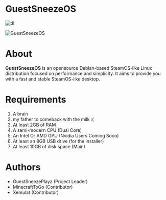 # GuestSneezeOS

![dl](https://img.shields.io/github/downloads/GuestSneezeOS-Official/GuestSneezeOS/total?style=flat-square)

![GuestSneezeOS](https://github.com/GuestSneezeOS-Official/GuestSneezeOS/assets/163439609/919e711f-a488-4b35-9581-5792b88a95f4)

# About
**GuestSneezeOS** is an opensource Debian-based SteamOS-like Linux distribution focused on performance and simplicity. It aims to provide you with a fast and stable SteamOS-like desktop.

# Requirements
1. A brain
2. my father to comeback with the milk :(
3. At least 2GB of RAM
4. A semi-modern CPU (Dual Core)
5. An Intel Or AMD GPU (Nvidia Users Coming Soon)
6. At least an 8GB USB drive (for the installer)
7. At least 10GB of disk space (Main)

# Authors
- GuestSneezePlayz (Project Leader)
- MinecraftToGo (Contributor)
- Xemulat (Contributor)
